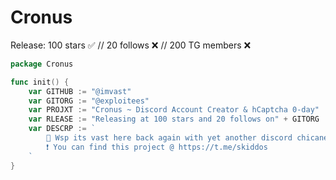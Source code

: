 # Cronus
Release: 100 stars ✅ // 20 follows ❌ // 200 TG members ❌
```go
package Cronus

func init() {
    var GITHUB := "@imvast"
    var GITORG := "@exploitees"
    var PROJXT := "Cronus ~ Discord Account Creator & hCaptcha 0-day"
    var RLEASE := "Releasing at 100 stars and 20 follows on" + GITORG
    var DESCRP := `
        🤪 Wsp its vast here back again with yet another discord chicanery.
        ❗️ You can find this project @ https://t.me/skiddos
    `
}
```
